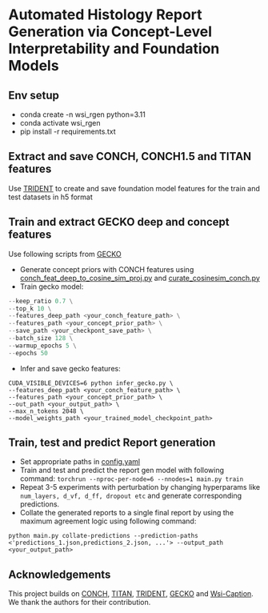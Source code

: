 
<h1>
Automated Histology Report Generation via Concept-Level Interpretability and Foundation Models
</h1>

## Env setup
- conda create -n wsi_rgen python=3.11
- conda activate wsi_rgen
- pip install -r requirements.txt

## Extract and save CONCH, CONCH1.5 and TITAN features
Use [TRIDENT](https://github.com/mahmoodlab/TRIDENT) to create and save foundation model features for the train and test datasets in h5 format

## Train and extract GECKO deep and concept features
Use following scripts from [GECKO](https://github.com/surykntsingh/GECKO)
- Generate concept priors with CONCH features using [conch_feat_deep_to_cosine_sim_proj.py](https://github.com/surykntsingh/GECKO/blob/main/conch_feat_deep_to_cosine_sim_proj.py) and [curate_cosinesim_conch.py](https://github.com/surykntsingh/GECKO/blob/main/curate_cosinesim_conch.py)
- Train gecko model:
```  python train_gecko.py \
--keep_ratio 0.7 \
--top_k 10 \
--features_deep_path <your_conch_feature_path> \
--features_path <your_concept_prior_path> \
--save_path <your_checkpont_save_path> \
--batch_size 128 \
--warmup_epochs 5 \
--epochs 50
```
- Infer and save gecko features:
```
CUDA_VISIBLE_DEVICES=6 python infer_gecko.py \
--features_deep_path <your_conch_feature_path> \
--features_path <your_concept_prior_path> \
--out_path <your_output_path> \
--max_n_tokens 2048 \
--model_weights_path <your_trained_model_checkpoint_path>
```
## Train, test and predict Report generation
- Set appropriate paths in [config.yaml](https://github.com/surykntsingh/wsi_report_gen/blob/main/config.yaml)
- Train and test and predict the report gen model with following command: 
```torchrun --nproc-per-node=6 --nnodes=1 main.py train```
- Repeat 3-5 experiments with perturbation by changing hyperparams like `num_layers, d_vf, d_ff, dropout etc` and generate corresponding predictions.
- Collate the generated reports to a single final report by using the maximum agreement logic using following command:
```
python main.py collate-predictions --prediction-paths <'predictions_1.json,predictions_2.json, ...'> --output_path <your_output_path>
```

## Acknowledgements
This project builds on  [CONCH](https://github.com/mahmoodlab/CONCH), [TITAN](https://github.com/mahmoodlab/TITAN), [TRIDENT](https://github.com/mahmoodlab/TRIDENT), [GECKO](https://github.com/bmi-imaginelab/GECKO) and [Wsi-Caption](https://github.com/cpystan/Wsi-Caption). We thank the authors for their contribution.
